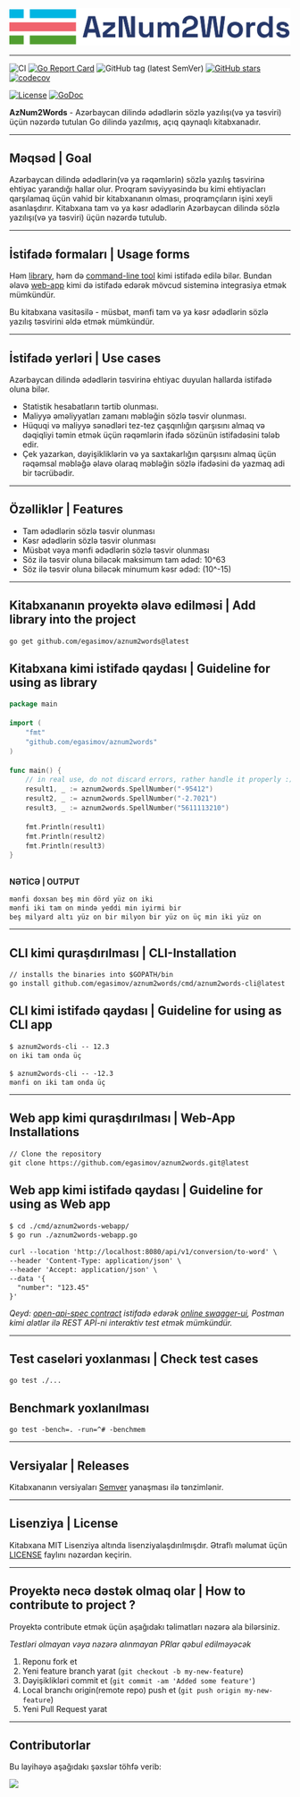 <!---
![aznum2words logo](./assets/img/logo-go-ref-2-crop.png)

![aznum2words logo](./assets/img/logo-go-ref-crop.png)

![aznum2words logo](assets/img/v3.png)

-->

![aznum2words logo](assets/img/logo-v2.png)
- - -
![CI](https://github.com/egasimov/aznum2words/actions/workflows/ci.yml/badge.svg?branch=master)
[![Go Report Card](https://goreportcard.com/badge/github.com/egasimov/aznum2words)](https://goreportcard.com/report/github.com/egasimov/aznum2words)
![GitHub tag (latest SemVer)](https://img.shields.io/github/v/tag/egasimov/aznum2words?sort=semver)
[![GitHub stars](https://img.shields.io/github/stars/egasimov/aznum2words.svg?style=social&label=Stars&style=plastic)](https://github.com/egasimov/aznum2words/stargazers)
[![codecov](https://codecov.io/gh/egasimov/aznum2words/branch/master/graph/badge.svg?token=LDWMTI4VU4)](https://codecov.io/gh/egasimov/aznum2words)

[![License](https://img.shields.io/badge/license-MIT-green)](./LICENSE)
[![GoDoc](https://godoc.org/github.com/egasimov/aznum2words?status.svg)](https://godoc.org/github.com/egasimov/aznum2words)

[//]: # ([![Github Last Commit]&#40;https://img.shields.io/github/last-commit/egasimov/aznum2words?color=61dfc6&label=last%20commit&#41;]&#40;&#41;)
[//]: # (![GitHub all releases]&#40;https://img.shields.io/github/downloads/egasimov/aznum2words/total&#41;)


**AzNum2Words** - Azərbaycan dilində ədədlərin sözlə yazılışı(və ya təsviri) üçün nəzərdə tutulan Go 
dilində yazılmış, açıq qaynaqlı kitabxanadır.

- - -

## Məqsəd | Goal
Azərbaycan dilində ədədlərin(və ya rəqəmlərin) sözlə yazılış təsvirinə ehtiyac yarandığı hallar olur. Proqram səviyyəsində bu kimi ehtiyacları qarşılamaq üçün vahid bir kitabxananın olması, proqramçıların işini xeyli asanlaşdırır.
Kitabxana tam və ya kəsr ədədlərin Azərbaycan dilində sözlə yazılışı(və ya təsviri) üçün nəzərdə tutulub.

- - -

## İstifadə formaları | Usage forms

Həm [library](#kitabxana-kimi-istifadə-qaydası--guideline-for-using-as-library), həm
də [command-line tool](#cli-kimi-istifadə-qaydası--guideline-for-using-as-cli-app) kimi istifadə edilə bilər.
Bundan əlavə [web-app](#web-app-kimi-istifadə-qaydası--guideline-for-using-as-web-app) kimi də istifadə edərək mövcud sisteminə integrasiya etmək mümkündür.

Bu kitabxana vasitəsilə - müsbət, mənfi tam və ya kəsr ədədlərin sözlə yazılış təsvirini əldə etmək mümkündür.

- - -

## İstifadə yerləri | Use cases

Azərbaycan dilində ədədlərin təsvirinə ehtiyac duyulan hallarda istifadə oluna bilər.

* Statistik hesabatların tərtib olunması.
* Maliyyə əməliyyatları zamanı məbləğin sözlə təsvir olunması.
* Hüquqi və maliyyə sənədləri tez-tez çaşqınlığın qarşısını almaq və dəqiqliyi təmin etmək
  üçün rəqəmlərin ifadə sözünün istifadəsini tələb edir.
* Çek yazarkən, dəyişikliklərin və ya saxtakarlığın qarşısını almaq üçün rəqəmsal məbləğə əlavə olaraq məbləğin sözlə
  ifadəsini də yazmaq adi bir təcrübədir.

- - -

## Özəlliklər | Features

* Tam ədədlərin sözlə təsvir olunması
* Kəsr ədədlərin sözlə təsvir olunması
* Müsbət vəya mənfi ədədlərin sözlə təsvir olunması
* Söz ilə təsvir oluna biləcək maksimum tam ədəd: 10^63
* Söz ilə təsvir oluna biləcək minumum kəsr ədəd: (10^-15)

- - -

## Kitabxananın proyektə əlavə edilməsi | Add library into the project

```shell
go get github.com/egasimov/aznum2words@latest
```

## Kitabxana kimi istifadə qaydası | Guideline for using as library

```go
package main

import (
	"fmt"
	"github.com/egasimov/aznum2words"
)

func main() {
	// in real use, do not discard errors, rather handle it properly :)
	result1, _ := aznum2words.SpellNumber("-95412")
	result2, _ := aznum2words.SpellNumber("-2.7021")
	result3, _ := aznum2words.SpellNumber("5611113210")

	fmt.Println(result1)
	fmt.Println(result2)
	fmt.Println(result3)
}

```

<br/>**NƏTİCƏ | OUTPUT**

```text
mənfi doxsan beş min dörd yüz on iki
mənfi iki tam on mində yeddi min iyirmi bir
beş milyard altı yüz on bir milyon bir yüz on üç min iki yüz on
```

- - -

## CLI kimi quraşdırılması | CLI-Installation

```shell
// installs the binaries into $GOPATH/bin
go install github.com/egasimov/aznum2words/cmd/aznum2words-cli@latest
```

## CLI kimi istifadə qaydası | Guideline for using as CLI app

```shell
$ aznum2words-cli -- 12.3
on iki tam onda üç

$ aznum2words-cli -- -12.3
mənfi on iki tam onda üç

```
- - -

## Web app kimi quraşdırılması | Web-App Installations

```shell
// Clone the repository
git clone https://github.com/egasimov/aznum2words.git@latest
```

## Web app kimi istifadə qaydası | Guideline for using as Web app

```shell
$ cd ./cmd/aznum2words-webapp/ 
$ go run ./aznum2words-webapp.go
```

```shell
curl --location 'http://localhost:8080/api/v1/conversion/to-word' \
--header 'Content-Type: application/json' \
--header 'Accept: application/json' \
--data '{
  "number": "123.45"
}'
```

_Qeyd: [open-api-spec contract](cmd/aznum2words-webapp/aznum2words-openapi.yaml) istifadə edərək  [online swagger-ui](https://editor.swagger.io/), Postman kimi alətlər ilə REST APİ-ni interaktiv test etmək mümkündür._

- - -

## Test caseləri yoxlanması | Check test cases

```shell
go test ./...
```

## Benchmark yoxlanılması

```shell
go test -bench=. -run=^# -benchmem
```


- - -

## Versiyalar | Releases

Kitabxananın versiyaları [Semver](http://semver.org/) yanaşması ilə tənzimlənir.

- - -

## Lisenziya | License

Kitabxana MIT Lisenziya altında lisenziyalaşdırılmışdır. Ətraflı məlumat üçün
[LICENSE](./LICENSE) faylını nəzərdən keçirin.


- - -

## Proyektə necə dəstək olmaq olar | How to contribute to project ?

Proyektə contribute etmək üçün aşağıdakı təlimatları nəzərə ala bilərsiniz.

*Testləri olmayan vəya nəzərə alınmayan PRlar qəbul edilməyəcək*

1. Reponu fork et
2. Yeni feature branch yarat (`git checkout -b my-new-feature`)
3. Dəyişiklikləri commit et (`git commit -am 'Added some feature'`)
4. Local branchı origin(remote repo) push et  (`git push origin my-new-feature`)
5. Yeni Pull Request yarat

- - - 

## Contributorlar

Bu layihəyə aşağıdakı şəxslər töhfə verib:

<!-- Contributors list -->
<a href="https://github.com/egasimov/aznum2words/graphs/contributors">
  <img src="https://contrib.rocks/image?repo=egasimov/aznum2words" />
</a>

<!--Made with [contrib.rocks](https://contrib.rocks). -->
<!-- Contributors list -->
